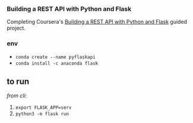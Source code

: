 ### Building a REST API with Python and Flask

Completing Coursera's [Building a REST API with Python and Flask](https://www.coursera.org/projects/building-a-rest-api-with-python-and-flask) guided project.

### env

- `conda create --name pyflaskapi`
- `conda install -c anaconda flask`

## to run

_from cli_: 

1. `export FLASK_APP=serv`
2. `python3 -m flask run`